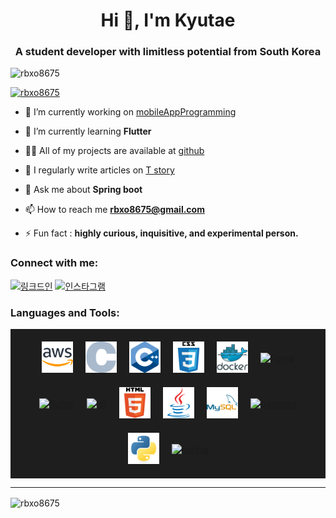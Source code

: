 <!--
**rbxo8675/rbxo8675** is a ✨ _special_ ✨ repository because its `README.md` (this file) appears on your GitHub profile.

Here are some ideas to get you started:

- 🔭 I’m currently working on ...
- 🌱 I’m currently learning ...
- 👯 I’m looking to collaborate on ...
- 🤔 I’m looking for help with ...
- 💬 Ask me about ...
- 📫 How to reach me: ...
- 😄 Pronouns: ...
- ⚡ Fun fact: ...

참고 사이트 : https://youtu.be/w9DfC2BHGPA?si=m9pDoStA598mKd_1
-->

<h1 align="center">Hi 👋, I'm Kyutae</h1>
<h3 align="center">A student developer with limitless potential from South Korea</h3>

<p align="left"> <img src="https://komarev.com/ghpvc/?username=rbxo8675&label=Profile%20views&color=0e75b6&style=flat" alt="rbxo8675" /> </p>

<p align="left"> <a href="https://github.com/ryo-ma/github-profile-trophy"><img src="https://github-profile-trophy.vercel.app/?username=rbxo8675" alt="rbxo8675" /></a> </p>

- 🔭 I’m currently working on [mobileAppProgramming](https://github.com/rbxo8675/mobileAppPrograming)

- 🌱 I’m currently learning **Flutter**

- 👨‍💻 All of my projects are available at [github](https://github.com/rbxo8675?tab=repositories)

- 📝 I regularly write articles on [T story](https://rbxo8675.tistory.com/)

- 💬 Ask me about **Spring boot**

- 📫 How to reach me **rbxo8675@gmail.com**

- ⚡ Fun fact : **highly curious, inquisitive, and experimental person.**

<h3 align="left">Connect with me:</h3>
<p align="left">
<a href = "https://www.linkedin.com/in/haram-dev/" target="blank"><img align="center" src="https://raw.githubusercontent.com/rahuldkjain/github-profile-readme-generator/master/src/images/icons/Social/linked-in-alt.svg" alt="링크드인" height="30" width="40" /></a>
<a href="https://www.instagram.com/nah._eatuyk/" target="blank"><img align="center" src="https://raw.githubusercontent.com/rahuldkjain/github-profile-readme-generator/master/src/images/icons/Social/instagram.svg" alt="인스타그램" height="30" width="40" /></a>
</p>

<h3 align="left">Languages and Tools:</h3>
<div style="display: flex; flex-wrap: wrap; gap: 20px; justify-content: center; align-items: center; padding: 20px; background-color: #1e1e1e;">
  <a href="https://aws.amazon.com" target="_blank"><img src="https://raw.githubusercontent.com/devicons/devicon/master/icons/amazonwebservices/amazonwebservices-original-wordmark.svg" alt="aws" width="50" height="50"/></a>
  <a href="https://www.cprogramming.com/" target="_blank"><img src="https://raw.githubusercontent.com/devicons/devicon/master/icons/c/c-original.svg" alt="c" width="50" height="50"/></a>
  <a href="https://www.w3schools.com/cpp/" target="_blank"><img src="https://raw.githubusercontent.com/devicons/devicon/master/icons/cplusplus/cplusplus-original.svg" alt="cplusplus" width="50" height="50"/></a>
  <a href="https://www.w3schools.com/css/" target="_blank"><img src="https://raw.githubusercontent.com/devicons/devicon/master/icons/css3/css3-original-wordmark.svg" alt="css3" width="50" height="50"/></a>
  <a href="https://www.docker.com/" target="_blank"><img src="https://raw.githubusercontent.com/devicons/devicon/master/icons/docker/docker-original-wordmark.svg" alt="docker" width="50" height="50"/></a>
  <a href="https://www.figma.com/" target="_blank"><img src="https://www.vectorlogo.zone/logos/figma/figma-icon.svg" alt="figma" width="50" height="50"/></a>
  <a href="https://flutter.dev" target="_blank"><img src="https://www.vectorlogo.zone/logos/flutterio/flutterio-icon.svg" alt="flutter" width="50" height="50"/></a>
  <a href="https://git-scm.com/" target="_blank"><img src="https://www.vectorlogo.zone/logos/git-scm/git-scm-icon.svg" alt="git" width="50" height="50"/></a>
  <a href="https://www.w3.org/html/" target="_blank"><img src="https://raw.githubusercontent.com/devicons/devicon/master/icons/html5/html5-original-wordmark.svg" alt="html5" width="50" height="50"/></a>
  <a href="https://www.java.com" target="_blank"><img src="https://raw.githubusercontent.com/devicons/devicon/master/icons/java/java-original.svg" alt="java" width="50" height="50"/></a>
  <a href="https://www.mysql.com/" target="_blank"><img src="https://raw.githubusercontent.com/devicons/devicon/master/icons/mysql/mysql-original-wordmark.svg" alt="mysql" width="50" height="50"/></a>
  <a href="https://postman.com" target="_blank"><img src="https://www.vectorlogo.zone/logos/getpostman/getpostman-icon.svg" alt="postman" width="50" height="50"/></a>
  <a href="https://www.python.org" target="_blank"><img src="https://raw.githubusercontent.com/devicons/devicon/master/icons/python/python-original.svg" alt="python" width="50" height="50"/></a>
  <a href="https://spring.io/" target="_blank"><img src="https://www.vectorlogo.zone/logos/springio/springio-icon.svg" alt="spring" width="50" height="50"/></a>
</div>


---

<p><img align="center" src="https://github-readme-stats.vercel.app/api/top-langs?username=rbxo8675&show_icons=true&locale=en&layout=compact" alt="rbxo8675" /></p>


